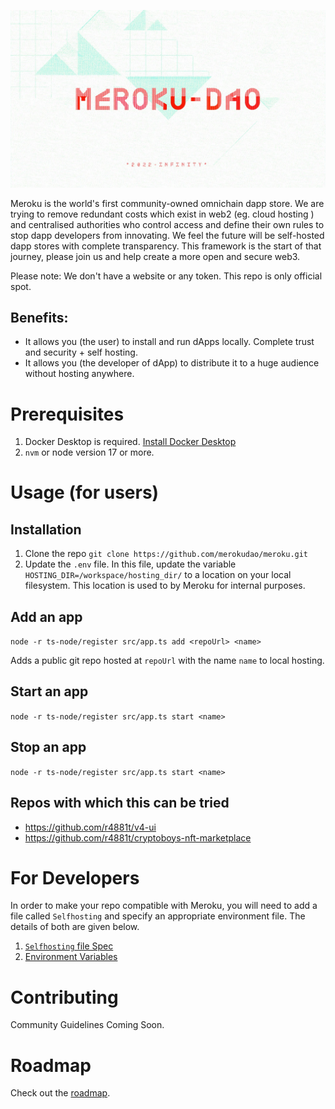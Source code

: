 ![MerokuDAO](./img/logoBIG.jpeg)

Meroku is the world's first community-owned omnichain dapp store. We are trying to remove redundant costs which exist in web2 (eg. cloud hosting ) and centralised authorities who control access and define their own rules to stop dapp developers from innovating. We feel the future will be self-hosted dapp stores with complete transparency. This framework is the start of that journey, please join us and help create a more open and secure web3.

Please note: We don't have a website or any token. This repo is only official spot.

## Benefits:

- It allows you (the user) to install and run dApps locally. Complete trust and security + self hosting.
- It allows you (the developer of dApp) to distribute it to a huge audience without hosting
anywhere.


# Prerequisites

1. Docker Desktop is required. [Install Docker Desktop](https://www.docker.com/products/docker-desktop/)
2. `nvm` or node version 17 or more.

# Usage (for users)

## Installation

1. Clone the repo `git clone https://github.com/merokudao/meroku.git`
2. Update the `.env` file. In this file, update the variable `HOSTING_DIR=/workspace/hosting_dir/` to
a location on your local filesystem. This location is used to by Meroku for internal purposes.

## Add an app

`node -r ts-node/register src/app.ts add <repoUrl> <name>`

Adds a public git repo hosted at `repoUrl` with the name `name` to local hosting.

## Start an app

`node -r ts-node/register src/app.ts start <name>`

## Stop an app

`node -r ts-node/register src/app.ts start <name>`


## Repos with which this can be tried

- https://github.com/r4881t/v4-ui
- https://github.com/r4881t/cryptoboys-nft-marketplace


# For Developers

In order to make your repo compatible with Meroku, you will need to add a file called `Selfhosting` and specify an appropriate environment file. The details of both are given below.

1. [`Selfhosting` file Spec](docs/Selfhosting.md)
2. [Environment Variables](docs/EnvironmentVariables.md)

# Contributing

Community Guidelines Coming Soon.

# Roadmap

Check out the [roadmap](docs/Roadmap.md).
